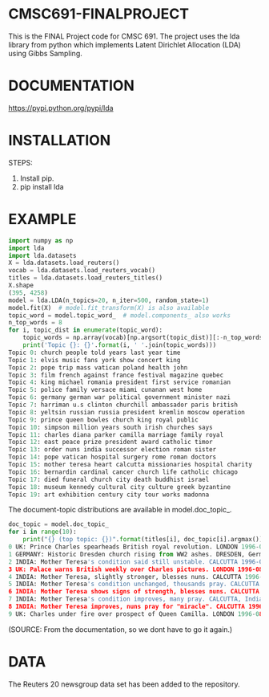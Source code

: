 CMSC691-FINALPROJECT
====================

This is the FINAL Project code for CMSC 691.
The project uses the lda library from python which implements Latent Dirichlet Allocation (LDA) using Gibbs Sampling.

DOCUMENTATION
=============
https://pypi.python.org/pypi/lda

INSTALLATION
============
 
STEPS:
1. Install pip.
2. pip install lda

EXAMPLE
=======

```python
import numpy as np
import lda
import lda.datasets
X = lda.datasets.load_reuters()
vocab = lda.datasets.load_reuters_vocab()
titles = lda.datasets.load_reuters_titles()
X.shape
(395, 4258)
model = lda.LDA(n_topics=20, n_iter=500, random_state=1)
model.fit(X)  # model.fit_transform(X) is also available
topic_word = model.topic_word_  # model.components_ also works
n_top_words = 8
for i, topic_dist in enumerate(topic_word):
	topic_words = np.array(vocab)[np.argsort(topic_dist)][:-n_top_words:-1]
	print('Topic {}: {}'.format(i, ' '.join(topic_words)))
Topic 0: church people told years last year time
Topic 1: elvis music fans york show concert king
Topic 2: pope trip mass vatican poland health john
Topic 3: film french against france festival magazine quebec
Topic 4: king michael romania president first service romanian
Topic 5: police family versace miami cunanan west home
Topic 6: germany german war political government minister nazi
Topic 7: harriman u.s clinton churchill ambassador paris british
Topic 8: yeltsin russian russia president kremlin moscow operation
Topic 9: prince queen bowles church king royal public
Topic 10: simpson million years south irish churches says
Topic 11: charles diana parker camilla marriage family royal
Topic 12: east peace prize president award catholic timor
Topic 13: order nuns india successor election roman sister
Topic 14: pope vatican hospital surgery rome roman doctors
Topic 15: mother teresa heart calcutta missionaries hospital charity
Topic 16: bernardin cardinal cancer church life catholic chicago
Topic 17: died funeral church city death buddhist israel
Topic 18: museum kennedy cultural city culture greek byzantine
Topic 19: art exhibition century city tour works madonna
```

The document-topic distributions are available in model.doc_topic_.

```python
doc_topic = model.doc_topic_
for i in range(10):
	print("{} (top topic: {})".format(titles[i], doc_topic[i].argmax()))
0 UK: Prince Charles spearheads British royal revolution. LONDON 1996-08-20 (top topic: 11)
1 GERMANY: Historic Dresden church rising from WW2 ashes. DRESDEN, Germany 1996-08-21 (top topic: 0)
2 INDIA: Mother Teresa's condition said still unstable. CALCUTTA 1996-08-23 (top topic: 15)
3 UK: Palace warns British weekly over Charles pictures. LONDON 1996-08-25 (top topic: 11)
4 INDIA: Mother Teresa, slightly stronger, blesses nuns. CALCUTTA 1996-08-25 (top topic: 15)
5 INDIA: Mother Teresa's condition unchanged, thousands pray. CALCUTTA 1996-08-25 (top topic: 15)
6 INDIA: Mother Teresa shows signs of strength, blesses nuns. CALCUTTA 1996-08-26 (top topic: 15)
7 INDIA: Mother Teresa's condition improves, many pray. CALCUTTA, India 1996-08-25 (top topic: 15)
8 INDIA: Mother Teresa improves, nuns pray for "miracle". CALCUTTA 1996-08-26 (top topic: 15)
9 UK: Charles under fire over prospect of Queen Camilla. LONDON 1996-08-26 (top topic: 0)
```

(SOURCE: From the documentation, so we dont have to go it again.)

DATA
====

The Reuters 20 newsgroup data set has been added to the repository.

